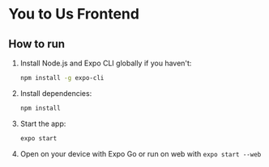 # You to Us Frontend

## How to run

1. Install Node.js and Expo CLI globally if you haven't:
   ```bash
   npm install -g expo-cli
   ```

2. Install dependencies:
   ```bash
   npm install
   ```

3. Start the app:
   ```bash
   expo start
   ```

4. Open on your device with Expo Go or run on web with `expo start --web`
